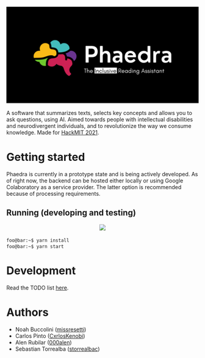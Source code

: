 <p align="center">
  <img src="./assets/img/banner_dark.png" />
</p>

A software that summarizes texts, selects key concepts and allows you to ask questions, using AI. Aimed towards people with intellectual disabilities and neurodivergent individuals, and to revolutionize the way we consume knowledge. Made for [HackMIT 2021](https://hackmit.org/).

# Getting started

Phaedra is currently in a prototype state and is being actively developed. As of right now, the backend can be hosted either locally or using Google Colaboratory as a service provider. The latter option is recommended because of processing requirements.

## Running (developing and testing)

<p align="center">
  <img src="../assets/img/screenshot.png" />
</p>

```console
foo@bar:~$ yarn install
foo@bar:~$ yarn start
```

# Development

Read the TODO list [here](./TODO.md).

# Authors

- Noah Buccolini ([missresetti](https://github.com/missresetti))
- Carlos Pinto ([CxrlosKenobi](https://github.com/CxrlosKenobi))
- Alen Rubilar ([000alen](https://github.com/000alen))
- Sebastian Torrealba ([storrealbac](https://github.com/storrealbac))
